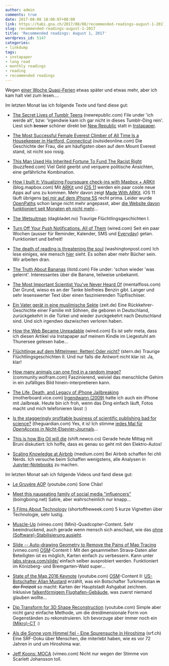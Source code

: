 ```yaml
---
author: admin
comments: true
date: 2017-08-08 18:08:07+00:00
link: https://habi.gna.ch/2017/08/08/recommended-readings-august-1-2017/
slug: recommended-readings-august-1-2017
title: 'Recommended readings: August 1, 2017'
wordpress_id: 5147
categories:
- linkdump
tags:
- instapaper
- long read
- monthly readings
- reading
- recommended readings
---
```


Wegen [einer Woche Quasi-Ferien](https://www.flickr.com/photos/habi/albums/72157684559049111) etwas später und etwas mehr, aber ich kam halt viel zum lesen....

Im letzten Monat las ich folgende Texte und fand diese gut:





  * [The Secret Lives of Tumblr Teens](https://newrepublic.com/article/129002/secret-lives-tumblr-teens) (newrepublic.com)
File under 'ich werde alt', bzw: 'irgendwie kam ich gar nicht in dieses Tumblr-Ding rein'. Liest sich <del>besser</del> schöner direkt bei [New Republic](http://newrepublic.com) statt in [Instapaper](http://instapaper.com).


  * [The Most Successful Female Everest Climber of All Time Is a Housekeeper in Hartford, Connecticut](https://www.outsideonline.com/2078361/most-successful-female-everest-climber-all-time-housekeeper-hartford-connecticut) (outsideonline.com)
Die Geschichte der Frau, die am häufigsten oben auf dem Mount Everest stand, ist nicht soo rosig.


  * [This Man Used His Inherited Fortune To Fund The Racist Right](https://www.buzzfeed.com/aramroston/hes-spent-almost-20-years-funding-the-racist-right-it) (buzzfeed.com)
Viel Geld geerbt und verquere politische Ansichten, eine gefährliche Kombination.


  * [How I built it: Visualizing Foursquare check-ins with Mapbox + ARKit](https://blog.mapbox.com/how-i-built-this-visualizing-foursquare-check-ins-with-mapbox-arkit-ed88463992f3) (blog.mapbox.com)
Mit [ARKit](https://developer.apple.com/arkit/) und [iOS 11](https://www.apple.com/lae/ios/ios-11-preview/) werden ein paar coole neue Apps auf uns zu kommen. Mehr davon zeigt [Made With ARKit](http://www.madewitharkit.com/).
iOS 11 läuft übrigens [bei mir auf dem iPhone 5S](https://beta.apple.com/sp/betaprogram/) recht prima. Leider wurde [OpenPaths](https://habi.gna.ch/?s=openpaths) schon lange nicht mehr angepasst, aber [die Website davon funktioniert seit Monaten eh nicht mehr](https://twitter.com/habi/status/890876736535240704)...


  * [The Wetsuitman](http://www.dagbladet.no/spesial/vatdraktmysteriet/eng/) (dagbladet.no)
Traurige Flüchtlingsgeschichten I.


  * [Turn Off Your Push Notifications. All of Them](https://www.wired.com/story/turn-off-your-push-notifications/) (wired.com)
Seit ein paar Wochen (ausser für Reminder, Kalender, SMS und [Everyday](http://everyday-app.com/)) getan.
Funktioniert und befreit!


  * [The death of reading is threatening the soul](https://www.washingtonpost.com/news/acts-of-faith/wp/2017/07/21/the-death-of-reading-is-threatening-the-soul/) (washingtonpost.com)
Ich lese einiges, wie mensch [hier](https://habi.gna.ch/category/linkdump/) sieht. Es solten aber mehr Bücher sein. Wir arbeiten dran.


  * [The Truth About Bananas](https://itotd.com/articles/292/the-truth-about-bananas/r2) (itotd.com)
File under: 'schon wieder 'was gelernt'. Interessantes über die Banane, teilweise unbekannt.


  * [The Most Important Scientist You’ve Never Heard Of](http://mentalfloss.com/article/94569/clair-patterson-scientist-who-determined-age-earth-and-then-saved-it) (mentalfloss.com)
Der Grund, wieso es an der Tanke bleifreies Benzin gibt. Langer und sehr lesenswerter Text über einen faszinierenden Tüpflischiiser.


  * [Ein Vater gerät in eine muslimische Sekte](http://www.zeit.de/2017/27/muslimische-sekte-vater-sohn-karriere/komplettansicht) (zeit.de)
Eine Rückkehrer-Geschichte einer Familie mit Söhnen, die geboren in Deutschland, zurückgekehrt in die Türkei und wieder zurckgekehrt nach Deutschland sind. Und sich irgendwo dazwischen verloren haben.


  * [How the Web Became Unreadable](https://www.wired.com/2016/10/how-the-web-became-unreadable/) (wired.com)
Es ist sehr meta, dass ich diesen Artikel via Instapaper auf meinem Kindle im Liegestuhl am Thunersee gelesen habe...


  * [Flüchtlinge auf dem Mittelmeer: Retten! Oder nicht?](http://www.stern.de/politik/ausland/fluechtlinge-auf-dem-mittelmeer--retten--oder-nicht--7524810.html) (stern.de)
Traurige Flüchtlingsgeschichten II. Und nur falls die Antwort nicht klar ist: Ja, klar!


  * [How many animals can one find in a random image?](http://community.wolfram.com/groups/-/m/t/995095) (community.wolfram.com)
Faszinierend, weiviel das menschliche Gehirn in ein zufälliges Bild hinein-interpretieren kann.


  * [The Life, Death, and Legacy of iPhone Jailbreaking](https://motherboard.vice.com/en_us/article/8xa4ka/iphone-jailbreak-life-death-legacy) (motherboard.vice.com)
[Irgendwann (2009)](https://habi.gna.ch/2009/04/10/panoramas-from-low-quality-movies/) hatte ich auch ein iPhone mit Jailbreak. Heute bin ich froh, wenn das Ding einfach läuft, Fotos macht und mich telefonieren lässt :)


  * [Is the staggeringly profitable business of scientific publishing bad for science?](http://www.theguardian.com/science/2017/jun/27/profitable-business-scientific-publishing-bad-for-science) (theguardian.com)
Yes, it is!
Ich stimme [jedes Mal für _OpenAccess_ in Nicht-Elsevier-Journals](http://wiki.davidhaberthuer.ch/publications)...


  * [This is how Big Oil will die](https://shift.newco.co/this-is-how-big-oil-will-die-38b843bd4fe0) (shift.newco.co)
Gerade heute Mittag mit Bruni diskutiert: Ich hoffe, dass es genau so geht mit den Elektro-Autos!


  * [Scaling Knowledge at Airbnb](https://medium.com/airbnb-engineering/scaling-knowledge-at-airbnb-875d73eff091) (medium.com)
Bei Airbnb schaffen fei chli Nerds. Ich versuche beim Schaffen wenigstens, alle Analysen in [Jupyter-Notebooks](http://jupyter.org/) zu machen.



Im letzten Monat sah ich folgende Videos und fand diese gut:



  * [Le Gruyère AOP](https://www.youtube.com/watch?v=VHMj0KZlZkY) (youtube.com)
Sone Chäs!


  * [Meet this nauseating family of social media "influencers"](https://boingboing.net/2017/07/03/meet-this-nauseatiing-social-m.html) (boingboing.net)
Satire, aber wahrscheinlich nur knapp...


  * [5 Films About Technology](https://www.shortoftheweek.com/2017/04/12/5-films-technology) (shortoftheweek.com)
5 kurze Vignetten über Technologie, sehr lustig.


  * [Muscle-Up](https://vimeo.com/218839072) (vimeo.com)
(Mini)-Quadcopter-Content.
Sehr beeindruckend, auch gerade wenn mensch sich anschaut, wie das [ohne (Software)-Stabilisierung ausieht](https://vimeo.com/218837928).


  * [Slide -- Auto-drawing Geometry to Remove the Pains of Map Tracing](https://vimeo.com/91878015) (vimeo.com)
[OSM](http://www.openstreetmap.org/)-Content I: Mit den gesammelten Strava-Daten aller Beteiligten ist es möglich, Karten einfach zu verbessern.
Kann unter [labs.strava.com/slide/](http://strava.github.io/iD/#background=Bing&map=14.24/7.4342/46.9474) einfach selber ausprobiert werden.
Funktioniert im Könizberg- und Bremgarten-Wald super...


  * [State of the Map 2016 Keynote](https://www.youtube.com/watch?v=_t5DxV7cXgQ) (youtube.com)
[OSM](http://www.openstreetmap.org/)-Content II: [US-Botschafter Allan Mustard](https://tm.usembassy.gov/our-relationship/our-ambassador/) erzählt, was ein Botschafter Turkmenistan <del>in der Freizeit</del> so macht: Karten der Hauptstadt Ashgabat zeichnen.
Inklusive [falkenförmigem Flughafen-Gebäude](http://www.openstreetmap.org/#map=17/37.97448/58.38023), was zuerst niemand glauben wollte...


  * [Dip Transform for 3D Shape Reconstruction](https://www.youtube.com/watch?v=yHvyPnkuAiw) (youtube.com)
Simple aber nicht ganz einfache Methode, um die dreidimensionale Form von Gegenständen zu rekonstruieren.
Ich bevorzuge aber immer noch ein [(Mikro)-CT](https://habi.gna.ch/2016/11/25/einfache-probleme-vollig-over-engineered/) :)


  * [Als die Sonne vom Himmel fiel - Eine Spurensuche in Hiroshima](https://www.srf.ch/play/tv/me_chfilmszene/video/als-die-sonne-vom-himmel-fiel?id=b7bd4eb7-c986-4be9-bba5-871dfc80da0c) (srf.ch)
Eine SRF-Doku über Menschen, die miterlebt haben, wie es vor 72 Jahren in und um Hiroshima war.


  * [Jeff Koons: MOCA](https://vimeo.com/221498834) (vimeo.com)
Nicht nur wegen der Stimme von Scarlett Johansson toll.



